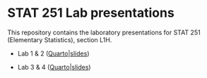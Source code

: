 
<!-- README.md is generated from README.Rmd. Please edit that file -->

# STAT 251 Lab presentations

<!-- badges: start -->
<!-- badges: end -->

This repository contains the laboratory presentations for STAT 251
(Elementary Statistics), section L1H.

- Lab 1 & 2
  ([Quarto](labs-1-2.qmd)\|[slides](https://javiermtzrdz.github.io/stat251_lab-presentations/labs-1-2#/title-slide))

- Lab 3 & 4
  ([Quarto](labs-3-4.qmd)\|[slides](https://javiermtzrdz.github.io/stat251_lab-presentations/labs-3-4#/title-slide))
